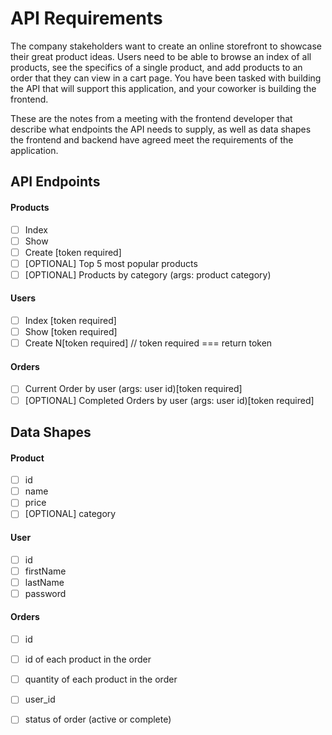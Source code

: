 # API Requirements
The company stakeholders want to create an online storefront to showcase their great product ideas. Users need to be able to browse an index of all products, see the specifics of a single product, and add products to an order that they can view in a cart page. You have been tasked with building the API that will support this application, and your coworker is building the frontend.

These are the notes from a meeting with the frontend developer that describe what endpoints the API needs to supply, as well as data shapes the frontend and backend have agreed meet the requirements of the application. 

## API Endpoints
#### Products
- [ ] Index 
- [ ] Show
- [ ] Create [token required]
- [ ] [OPTIONAL] Top 5 most popular products 
- [ ] [OPTIONAL] Products by category (args: product category)

#### Users
- [ ] Index [token required]
- [ ] Show [token required]
- [ ] Create N[token required] // token required === return token

#### Orders
- [ ] Current Order by user (args: user id)[token required]
- [ ] [OPTIONAL] Completed Orders by user (args: user id)[token required]

## Data Shapes
#### Product
- [ ]  id
- [ ] name
- [ ] price
- [ ] [OPTIONAL] category

#### User
- [ ] id
- [ ] firstName
- [ ] lastName
- [ ] password

#### Orders
- [ ] id
- [ ] id of each product in the order
- [ ] quantity of each product in the order
- [ ] user_id
- [ ] status of order (active or complete)

